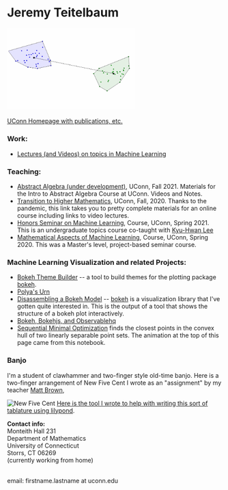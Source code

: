 # Jeremy Teitelbaum


<img src='./smo.gif' width='300'>


[UConn Homepage with publications, etc.](https://teitelbaum.math.uconn.edu)

### Work:

- [Lectures (and Videos) on topics in Machine Learning](ML.html)

### Teaching:
- [Abstract Algebra (under development)](https://jeremy9959.net/2021-Fall-3230-Math), UConn, Fall 2021.  Materials for the Intro to Abstract Algebra Course at UConn.  Videos and Notes. 
- [Transition to Higher Mathematics](https://jeremy9959.net/2020-Fall-2710W-Math), UConn, Fall, 2020. Thanks to the pandemic, this link takes you to pretty complete materials for an online course including links to video lectures.
- [Honors Seminar on Machine Learning](https://jeremy9959.net/Math-3094-Spring-2021), Course, UConn, Spring 2021.
This is an undergraduate topics course co-taught with [Kyu-Hwan Lee](https://www2.math.uconn.edu/~khlee/)
- [Mathematical Aspects of Machine Learning](https://jeremy9959.net/Math-5800-Spring-2020), Course, UConn, Spring 2020.
This was a Master's level, project-based seminar course.

### Machine Learning Visualization and related Projects:

- [Bokeh Theme Builder](https://bokehthemebuilder.herokuapp.com) -- a tool to build themes for the plotting package [bokeh](http://bokeh.pydata.org).
- [Polya's Urn](https://polyas-urn.herokuapp.com)
- [Disassembling a Bokeh Model](./structure_graph.html) -- [bokeh](http://bokeh.pydata.org) is a visualization
library that I've gotten quite interested in.  This is the output of a tool that shows the structure of
a bokeh plot interactively.
- [Bokeh, Bokehjs, and Observablehq](https://towardsdatascience.com/bokeh-bokehjs-and-observablehq-6ddf0c5ffe8a)
- [Sequential Minimal Optimization](https://observablehq.com/@jeremy9959/smo-algorithm) finds the closest
points in the convex hull of two linearly separable point sets.  The animation at the top of this page
came from this notebook.

### Banjo

I'm a student of clawhammer and two-finger style old-time banjo.  Here is a two-finger arrangement of New Five Cent
I wrote as an "assignment" by my teacher [Matt Brown](https://twofingerbanjo.com),

![New Five Cent](http://jeremy9959.net/BanjoTab/NFC.png)
[Here is the tool I wrote to help with writing this sort of tablature using lilypond](https://jeremy9959.net/BanjoTab).




**Contact info:**<br>
Monteith Hall 231<br>
Department of Mathematics<br>
University of Connecticut<br>
Storrs, CT 06269<br>
(currently working from home)<br>
<br>

email: firstname.lastname at uconn.edu<br>
